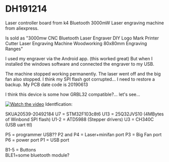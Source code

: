 # DH191214
Laser controller board from k4 Bluetooth 3000mW Laser engraving machine from aliexpress.

Is sold as "3000mw CNC Bluetooth Laser Engraver DIY Logo Mark Printer Cutter Laser Engraving Machine Woodworking 80x80mm Engraving Ranges"


I used my engraver via the Android app. (this worked great) But when I installed the windows software and connected the engraver to my USB. 

The machine stopped working permanently.
The laser went off and the big fan also stopped.
I think my SPI flash got corrupted... I need to restore a backup. 
My PCB date code is 20190613

I think this device is some how GRBL32 compatible?... let's see...

[![Watch the video](https://img.youtube.com/vi/J-UeIn8csfk/maxresdefault.jpg)](https://youtu.be/J-UeIn8csfk)
Identfication:

SKUA20539-20492184 
U7 = STM32F103c8t6 
U13 = 25Q32JVS10 (4MBytes of Winbond SPI flash) 
U1-2 = ATD5988 (Stepper drivers) 
U3 = CH340C (USB uart ttl)

P5 = programmer USB??
P2 and P4 = Laser+minifan port
P3 = Big Fan port
P6 = power port
P1 = USB port

B1-5 = Buttons<br>
BLE1=some bluetooth module?<br>
